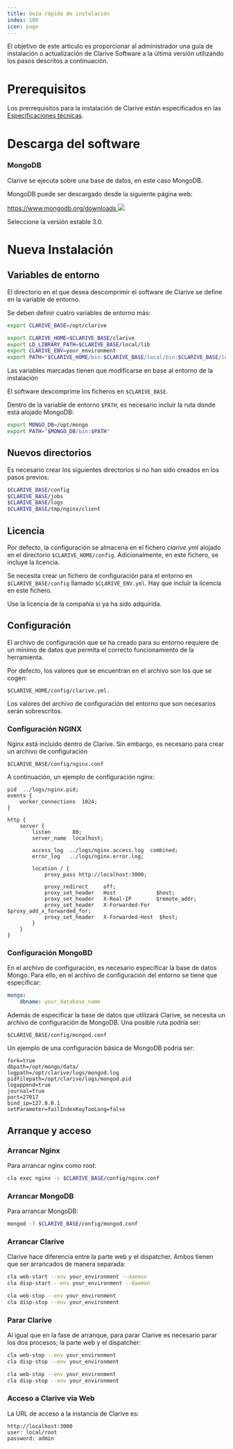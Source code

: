 ```yaml
---
title: Guía rápida de instalación
index: 100
icon: page
---
```


El objetivo de este articulo es proporcionar al administrador una guía de instalación o actualización de Clarive
Software a la última versión utilizando los pasos descritos a continuación.

# Prerequisitos

Los prerrequisitos para la instalación de Clarive están especificados en las [Especificaciones técnicas](/setup/specs).

# Descarga del software

<!--  Waiting for a solution to how customers can download Clarive software

Los ficheros de instalación de Clarive están disponibles en:

[http://www.clarive.com/install <img class='ext-link' src='/static/images/icons/window-new.svg'
/>](http://www.clarive.com/install)

En caso de que no encuentre una versión compatible con su sistema operativo, póngase en contacto con nosotros a través
de: `support@clarive.com`.

Sigue los pasos especificados en la página web de la instalación.

Este articulo describe dicha información para los usuarios que lo necesiten. -->

### MongoDB

Clarive se ejecuta sobre una base de datos, en este caso MongoDB.

MongoDB puede ser descargado desde la siguiente página web:

[https://www.mongodb.org/downloads <img class='ext-link' src='/static/images/icons/window-new.svg'
/>](https://www.mongodb.org/downloads)

Seleccione la versión estable 3.0.

# Nueva Instalación

## Variables de entorno


El directorio en el que desea descomprimir el software de Clarive se define en la variable de entorno.

Se deben definir cuatro variables de entorno más:

```bash
export CLARIVE_BASE=/opt/clarive

export CLARIVE_HOME=$CLARIVE_BASE/clarive
export LD_LIBRARY_PATH=$CLARIVE_BASE/local/lib
export CLARIVE_ENV=your_environment
export PATH="$CLARIVE_HOME/bin:$CLARIVE_BASE/local/bin:$CLARIVE_BASE/local/sbin:$PATH"
```
Las variables marcadas tienen que modificarse en base al entorno de la instalación

El software descomprime los ficheros en `$CLARIVE_BASE`.

Dentro de la variable de entorno `$PATH`, es necesario incluir la ruta donde está alojado MongoDB:

```bash
export MONGO_DB=/opt/mongo
export PATH="$MONGO_DB/bin:$PATH"
```

## Nuevos directorios

Es necesario crear los siguientes directorios si no han sido creados en los pasos previos:

```bash
$CLARIVE_BASE/config
$CLARIVE_BASE/jobs
$CLARIVE_BASE/logs
$CLARIVE_BASE/tmp/nginx/client
```

## Licencia

Por defecto, la configuración se almacena en el fichero *clarive.yml* alojado en el directorio `$CLARIVE_HOME/config`.
Adicionalmente, en este fichero, se incluye la licencia.

Se necesita crear un fichero de configuración para el entorno en `$CLARIVE_BASE/config` llamado `$CLARIVE_ENV.yml`. Hay
que incluir la licencia en este fichero.

Use la licencia de la compañía si ya ha sido adquirida.

## Configuración

El archivo de configuración que se ha creado para su entorno requiere de un mínimo de datos que permita el correcto
funcionamiento de la herramienta.

Por defecto, los valores que se encuentran en el archivo son los que se cogen:

    $CLARIVE_HOME/config/clarive.yml.

Los valores del archivo de configuración del entorno que son necesarios serán sobrescritos.

### Configuración NGINX

Nginx está incluido dentro de Clarive. Sin embargo, es necesario para crear un archivo de configuración

    $CLARIVE_BASE/config/nginx.conf

A continuación, un ejemplo de configuración nginx:

```nginx
pid  ../logs/nginx.pid;
events {
    worker_connections  1024;
}

http {
    server {
        listen       80;
        server_name  localhost;

        access_log  ../logs/nginx.access.log  combined;
        error_log   ../logs/nginx.error.log;

        location / {
            proxy_pass http://localhost:3000;

            proxy_redirect     off;
            proxy_set_header   Host             $host;
            proxy_set_header   X-Real-IP        $remote_addr;
            proxy_set_header   X-Forwarded-For  $proxy_add_x_forwarded_for;
            proxy_set_header   X-Forwarded-Host  $host;
        }
    }
}
```

### Configuración MongoBD

En el archivo de configuración, es necesario especificar la base de datos Mongo.  Para ello, en el archivo de
configuración del entorno se tiene que especificar:

```yaml
mongo:
    dbname: your_database_name
```

Además de especificar la base de datos que utilizará Clarive, se necesita un archivo de configuración de MongoDB.  Una
posible ruta podría ser:


    $CLARIVE_BASE/config/mongod.conf

Un ejemplo de una configuración básica de MongoDB podría ser:

```properties
fork=true
dbpath=/opt/mongo/data/
logpath=/opt/clarive/logs/mongod.log
pidfilepath=/opt/clarive/logs/mongod.pid
logappend=true
journal=true
port=27017
bind_ip=127.0.0.1
setParameter=failIndexKeyTooLong=false
```

## Arranque y acceso

### Arrancar Nginx

Para arrancar nginx como root:

```bash
cla exec nginx -c $CLARIVE_BASE/config/nginx.conf
```

### Arrancar MongoDB

Para arrancar MongoDB:

```bash
mongod -f $CLARIVE_BASE/config/mongod.conf
```

### Arrancar Clarive

Clarive hace diferencia entre la parte web y el dispatcher. Ambos tienen que ser arrancados de manera separada:

```bash
cla web-start --env your_environment --daemon
cla disp-start --env your_environment --daemon

cla web-stop --env your_environment
cla disp-stop --env your_environment
```

### Parar Clarive

Al igual que en la fase de arranque, para parar Clarive es necesario parar los dos procesos; la parte web y el
dispatcher:

```bash
cla web-stop --env your_environment
cla disp-stop --env your_environment

cla web-stop --env your_environment
cla disp-stop --env your_environment
```

### Acceso a Clarive via Web

La URL de acceso a la instancia de Clarive es:

    http://localhost:3000
    user: local/root
    password: admin
